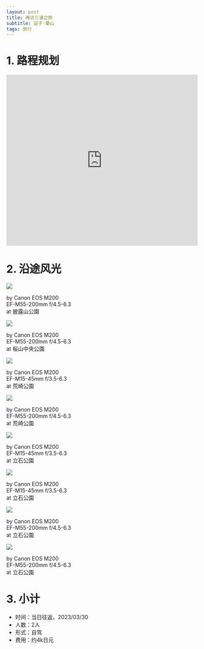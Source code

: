 ```yaml
---
layout: post
title: 再访三浦之旅
subtitle: 逗子·葉山
tags: 旅行
---
```


# 1. 路程规划

<iframe src="https://www.google.com/maps/embed?pb=!1m14!1m12!1m3!1d51239.31576384853!2d139.5876095172639!3d35.245425331234436!2m3!1f0!2f0!3f0!3m2!1i1024!2i768!4f13.1!5e0!3m2!1szh-CN!2sjp!4v1680270422560!5m2!1szh-CN!2sjp" width="100%" height="450" style="border:0;" loading="lazy"></iframe>

# 2. 沿途风光

<div class="gallery">
    <div class="item">
        <img src="/assets/src/a-travel-at-miura-again/pic1.jpeg">
        <p>by Canon EOS M200<br>EF-M55-200mm f/4.5-6.3<br>at 披露山公園</p>
    </div>
    <div class="item">
        <img src="/assets/src/a-travel-at-miura-again/pic2.jpeg">
        <p>by Canon EOS M200<br>EF-M55-200mm f/4.5-6.3<br>at 桜山中央公園</p>
    </div>
    <div class="item">
        <img src="/assets/src/a-travel-at-miura-again/pic3.jpeg">
        <p>by Canon EOS M200<br>EF-M15-45mm f/3.5-6.3<br>at 荒崎公園</p>
    </div>
    <div class="item">
        <img src="/assets/src/a-travel-at-miura-again/pic4.jpeg">
        <p>by Canon EOS M200<br>EF-M55-200mm f/4.5-6.3<br>at 荒崎公園</p>
    </div>
    <div class="item">
        <img src="/assets/src/a-travel-at-miura-again/pic5.jpeg">
        <p>by Canon EOS M200<br>EF-M15-45mm f/3.5-6.3<br>at 立石公園</p>
    </div>
    <div class="item">
        <img src="/assets/src/a-travel-at-miura-again/pic6.jpeg">
        <p>by Canon EOS M200<br>EF-M15-45mm f/3.5-6.3<br>at 立石公園</p>
    </div>
    <div class="item">
        <img src="/assets/src/a-travel-at-miura-again/pic7.jpeg">
        <p>by Canon EOS M200<br>EF-M55-200mm f/4.5-6.3<br>at 立石公園</p>
    </div>
    <div class="item">
        <img src="/assets/src/a-travel-at-miura-again/pic8.jpeg">
        <p>by Canon EOS M200<br>EF-M55-200mm f/4.5-6.3<br>at 立石公園</p>
    </div>
</div>

# 3. 小计

- 时间：当日往返，2023/03/30
- 人数：2人
- 形式：自驾
- 费用：约4k日元

